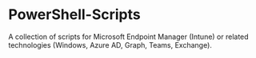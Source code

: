 # PowerShell-Scripts
A collection of scripts for Microsoft Endpoint Manager (Intune) or related technologies (Windows, Azure AD, Graph, Teams, Exchange).
